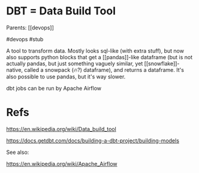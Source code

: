 # DBT = Data Build Tool

Parents: [[devops]]

#devops #stub


A tool to transform data. Mostly looks sql-like (with extra stuff), but now also supports python blocks that get a [[pandas]]-like dataframe (but is not actually pandas, but just something vaguely similar, yet [[snowflake]]-native, called a snowpack (🔥?) dataframe), and returns a dataframe. It's also possible to use pandas, but it's way slower.

dbt jobs can be run by Apache Airflow

# Refs

https://en.wikipedia.org/wiki/Data_build_tool

https://docs.getdbt.com/docs/building-a-dbt-project/building-models

See also:

https://en.wikipedia.org/wiki/Apache_Airflow